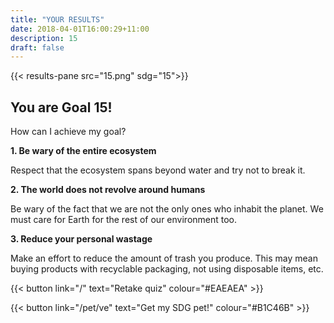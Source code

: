 ```yaml
---
title: "YOUR RESULTS"
date: 2018-04-01T16:00:29+11:00
description: 15
draft: false
---
```


{{< results-pane src="15.png" sdg="15">}}

You are Goal 15!
---

How can I achieve my goal?

**1. Be wary of the entire ecosystem**

Respect that the ecosystem spans beyond water and try not to break it.

**2. The world does not revolve around humans**

Be wary of the fact that we are not the only ones who inhabit the planet. We must care for Earth for the rest of our environment too.

**3. Reduce your personal wastage**

Make an effort to reduce the amount of trash you produce. This may mean buying products with recyclable packaging, not using disposable items, etc.


{{< button link="/" text="Retake quiz" colour="#EAEAEA" >}}

{{< button link="/pet/ve" text="Get my SDG pet!" colour="#B1C46B" >}}
